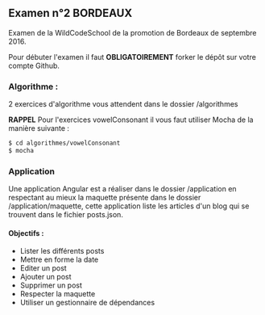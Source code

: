 ## Examen n°2 BORDEAUX

Examen de la WildCodeSchool de la promotion de Bordeaux de septembre 2016.

Pour débuter l'examen il faut **OBLIGATOIREMENT** forker le dépôt sur votre compte Github.

### Algorithme :

2 exercices d'algorithme vous attendent dans le dossier /algorithmes

**RAPPEL**
Pour l'exercices vowelConsonant il vous faut utiliser Mocha de la manière suivante :

```bash
$ cd algorithmes/vowelConsonant
$ mocha
```

### Application

Une application Angular est a réaliser dans le dossier /application en respectant
au mieux la maquette présente dans le dossier /application/maquette, cette application
liste les articles d'un blog qui se trouvent dans le fichier posts.json.

#### Objectifs :
* Lister les différents posts
* Mettre en forme la date
* Editer un post
* Ajouter un post
* Supprimer un post
* Respecter la maquette
* Utiliser un gestionnaire de dépendances
